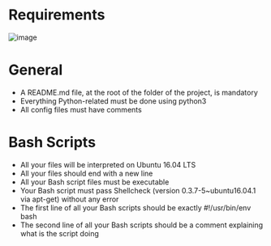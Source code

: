 # Requirements
![image](https://github.com/Temesgenswe/alx-system_engineering-devops/assets/101357503/a55660eb-91d6-4250-9b00-694a3e15f234)



# General
- A README.md file, at the root of the folder of the project, is mandatory
- Everything Python-related must be done using python3
- All config files must have comments
# Bash Scripts
- All your files will be interpreted on Ubuntu 16.04 LTS
- All your files should end with a new line
- All your Bash script files must be executable
- Your Bash script must pass Shellcheck (version 0.3.7-5~ubuntu16.04.1 via apt-get) without any error
- The first line of all your Bash scripts should be exactly #!/usr/bin/env bash
- The second line of all your Bash scripts should be a comment explaining what is the script doing

